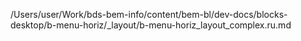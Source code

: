 /Users/user/Work/bds-bem-info/content/bem-bl/dev-docs/blocks-desktop/b-menu-horiz/_layout/b-menu-horiz_layout_complex.ru.md